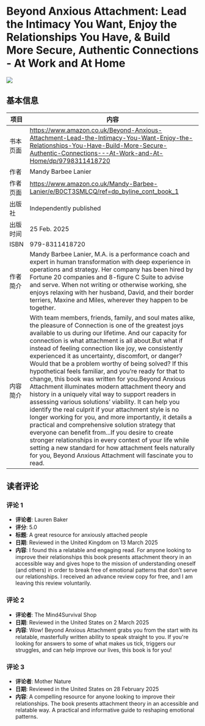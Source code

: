 # Beyond Anxious Attachment: Lead the Intimacy You Want, Enjoy the Relationships You Have, & Build More Secure, Authentic Connections - At Work and At Home

![](https://m.media-amazon.com/images/I/61yj-C2iofL._SL1500_.jpg)

## 基本信息

| 项目 | 内容 |
| --- | --- |
| 书本页面 | https://www.amazon.co.uk/Beyond-Anxious-Attachment-Lead-the-Intimacy-You-Want-Enjoy-the-Relationships-You-Have-Build-More-Secure-Authentic-Connections---At-Work-and-At-Home/dp/9798311418720 |
| 作者 | Mandy Barbee Lanier |
| 作者页面 | https://www.amazon.co.uk/Mandy-Barbee-Lanier/e/B0CT3SMLCQ/ref=dp_byline_cont_book_1 |
| 出版社 | Independently published |
| 出版时间 | 25 Feb. 2025 |
| ISBN | 979-8311418720 |
| 作者简介 | Mandy Barbee Lanier, M.A. is a performance coach and expert in human transformation with deep experience in operations and strategy. Her company has been hired by Fortune 20 companies and 8-figure C Suite to advise and serve. When not writing or otherwise working, she enjoys relaxing with her husband, David, and their border terriers, Maxine and Miles, wherever they happen to be together. |
| 内容简介 | With team members, friends, family, and soul mates alike, the pleasure of Connection is one of the greatest joys available to us during our lifetime. And our capacity for connection is what attachment is all about.But what if instead of feeling connection like joy, we consistently experienced it as uncertainty, discomfort, or danger? Would that be a problem worthy of being solved? If this hypothetical feels familiar, and you’re ready for that to change, this book was written for you.Beyond Anxious Attachment illuminates modern attachment theory and history in a uniquely vital way to support readers in assessing various solutions’ viability. It can help you identify the real culprit if your attachment style is no longer working for you, and more importantly, it details a practical and comprehensive solution strategy that everyone can benefit from...If you desire to create stronger relationships in every context of your life while setting a new standard for how attachment feels naturally for you, Beyond Anxious Attachment will fascinate you to read. |

## 读者评论

### 评论 1

- **评论者**: Lauren Baker
- **评分**: 5.0
- **标题**: A great resource for anxiously attached people
- **日期**: Reviewed in the United Kingdom on 13 March 2025
- **内容**: I found this a relatable and engaging read. For anyone looking to improve their relationships this book presents attachment theory in an accessible way and gives hope to the mission of understanding oneself (and others) in order to break free of emotional patterns that don’t serve our relationships. I received an advance review copy for free, and I am leaving this review voluntarily.

### 评论 2

- **评论者**: The Mind4Survival Shop
- **日期**: Reviewed in the United States on 2 March 2025
- **内容**: Wow! Beyond Anxious Attachment grabs you from the start with its relatable, masterfully written ability to speak straight to you. If you're looking for answers to some of what makes us tick, triggers our struggles, and can help improve our lives, this book is for you!

### 评论 3

- **评论者**: Mother Nature
- **日期**: Reviewed in the United States on 28 February 2025
- **内容**: A compelling resource for anyone looking to improve their relationships. The book presents attachment theory in an accessible and relatable way. A practical and informative guide to reshaping emotional patterns.

